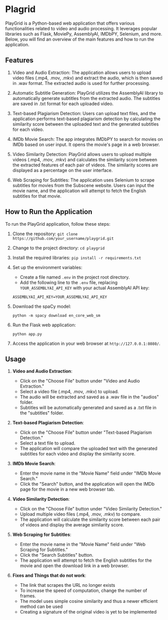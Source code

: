 # Plagrid

PlayGrid is a Python-based web application that offers various functionalities related to video and audio processing. It leverages popular libraries such as Flask, MoviePy, AssemblyAI, IMDbPY, Selenium, and more. Below, you will find an overview of the main features and how to run the application.

## Features

1. Video and Audio Extraction: The application allows users to upload video files (.mp4, .mov, .mkv) and extract the audio, which is then saved in .wav format. The extracted audio is used for further processing.

2. Automatic Subtitle Generation: PlayGrid utilizes the AssemblyAI library to automatically generate subtitles from the extracted audio. The subtitles are saved in .txt format for each uploaded video.

3. Text-based Plagiarism Detection: Users can upload text files, and the application performs text-based plagiarism detection by calculating the similarity score between the uploaded text and the generated subtitles for each video.

4. IMDb Movie Search: The app integrates IMDbPY to search for movies on IMDb based on user input. It opens the movie's page in a web browser.

5. Video Similarity Detection: PlayGrid allows users to upload multiple videos (.mp4, .mov, .mkv) and calculates the similarity score between the extracted features of each pair of videos. The similarity scores are displayed as a percentage on the user interface.

6. Web Scraping for Subtitles: The application uses Selenium to scrape subtitles for movies from the Subscene website. Users can input the movie name, and the application will attempt to fetch the English subtitles for that movie.

## How to Run the Application

To run the PlayGrid application, follow these steps:

1. Clone the repository: `git clone https://github.com/your_username/playgrid.git`

2. Change to the project directory: `cd playgrid`

3. Install the required libraries: `pip install -r requirements.txt`

4. Set up the environment variables:
   - Create a file named `.env` in the project root directory.
   - Add the following line to the `.env` file, replacing `YOUR_ASSEMBLYAI_API_KEY` with your actual AssemblyAI API key:

   ```
   ASSEMBLYAI_API_KEY=YOUR_ASSEMBLYAI_API_KEY
   ```

5. Download the spaCy model:
   ```
   python -m spacy download en_core_web_sm
   ```

6. Run the Flask web application:
   ```
   python app.py
   ```

7. Access the application in your web browser at `http://127.0.0.1:8080/`.

## Usage

1. **Video and Audio Extraction**:
   - Click on the "Choose File" button under "Video and Audio Extraction."
   - Select a video file (.mp4, .mov, .mkv) to upload.
   - The audio will be extracted and saved as a .wav file in the "audios" folder.
   - Subtitles will be automatically generated and saved as a .txt file in the "subtitles" folder.

2. **Text-based Plagiarism Detection**:
   - Click on the "Choose File" button under "Text-based Plagiarism Detection."
   - Select a text file to upload.
   - The application will compare the uploaded text with the generated subtitles for each video and display the similarity score.

3. **IMDb Movie Search**:
   - Enter the movie name in the "Movie Name" field under "IMDb Movie Search."
   - Click the "Search" button, and the application will open the IMDb page for the movie in a new web browser tab.

4. **Video Similarity Detection**:
   - Click on the "Choose File" button under "Video Similarity Detection."
   - Upload multiple video files (.mp4, .mov, .mkv) to compare.
   - The application will calculate the similarity score between each pair of videos and display the average similarity score.

5. **Web Scraping for Subtitles**:
   - Enter the movie name in the "Movie Name" field under "Web Scraping for Subtitles."
   - Click the "Search Subtitles" button.
   - The application will attempt to fetch the English subtitles for the movie and open the download link in a web browser.
6. **Fixes and Things that do not work**:
   - The link that scrapes the URL no longer exists
   - To increase the speed of computation, change the number of frames.
   - The model uses simple cosine similarity and thus a newer efficient method can be used
   - Creating a signature of the original video is yet to be implemented
